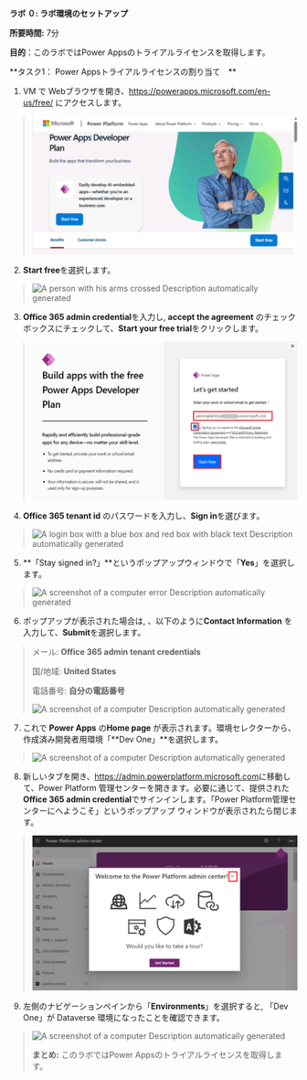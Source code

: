 **ラボ ０: ラボ環境のセットアップ**

**所要時間:** 7分

**目的**：このラボではPower Appsのトライアルライセンスを取得します。

**タスク1： Power Appsトライアルライセンスの割り当て　**

1.  VM で
    Webブラウザを開き、<https://powerapps.microsoft.com/en-us/free/>
    にアクセスします。

> ![](./media/image1.png)

2.  **Start free**を選択します。

> ![A person with his arms crossed Description automatically
> generated](./media/image2.png)

3.  **Office 365 admin credential**を入力し, **accept the agreement**
    のチェックボックスにチェックして、**Start your free
    trial**をクリックします。

> ![](./media/image3.png)

4.  **Office 365 tenant id** のパスワードを入力し、**Sign
    in**を選びます。

> ![A login box with a blue box and red box with black text Description
> automatically generated](./media/image4.png)

5.  **「Stay signed
    in?」**というポップアップウィンドウで「**Yes**」を選択します。

> ![A screenshot of a computer error Description automatically
> generated](./media/image5.png)

6.  ポップアップが表示された場合は, 、以下のように**Contact
    Information** を入力して、**Submit**を選択します。

> メール: **Office 365 admin tenant credentials**
>
> 国/地域: **United States**
>
> 電話番号: **自分の電話番号**
>
> ![A screenshot of a computer Description automatically
> generated](./media/image6.png)

7.  これで **Power Apps** の**Home page**
    が表示されます。環境セレクターから、作成済み開発者用環境「**Dev
    One」**を選択します。

> ![A screenshot of a computer Description automatically
> generated](./media/image7.png)

8.  新しいタブを開き、<https://admin.powerplatform.microsoft.com>に移動して、Power
    Platform 管理センターを開きます。必要に通じて、提供された**Office
    365 admin credential**でサインインします。「Power
    Platform管理センターにへようこそ」というポップアップ
    ウィンドウが表示されたら閉じます。

> ![](./media/image8.png)

9.  左側のナビゲーションペインから「**Environments**」を選択すると,
    「Dev One」が Dataverse 環境になったことを確認できます。

> ![A screenshot of a computer Description automatically
> generated](./media/image9.png)
>
> **まとめ:** このラボではPower Appsのトライアルライセンスを取得します。
